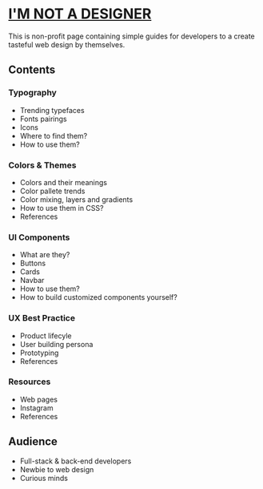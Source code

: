 # [I'M NOT A DESIGNER](https://sisiflorensia.github.io/iamnotadesigner/)

This is non-profit page containing simple guides for developers to a create tasteful web design by themselves.

## Contents
### Typography
- Trending typefaces
- Fonts pairings
- Icons
- Where to find them?
- How to use them?
### Colors & Themes
- Colors and their meanings
- Color pallete trends
- Color mixing, layers and gradients
- How to use them in CSS?
- References
### UI Components
- What are they?
- Buttons
- Cards
- Navbar
- How to use them?
- How to build customized components yourself?
### UX Best Practice
- Product lifecyle
- User building persona
- Prototyping
- References
### Resources
- Web pages
- Instagram
- References

## Audience
- Full-stack & back-end developers
- Newbie to web design
- Curious minds
<br>
